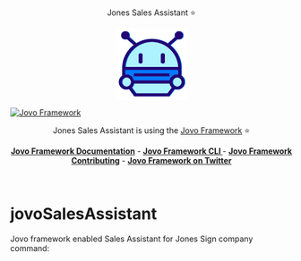 
<p align="center">Jones Sales Assistant ⭐️</p><img style="display:block; margin:0px auto;" src="https://github.com/nickmortensen/jovoSalesAssistant/blob/master/chatboticon-googlehangouts.png" />



[![Jovo Framework](https://www.jovo.tech/img/github-logo.png)](https://www.jovo.tech)

<p align="center">Jones Sales Assistant is using the  <a href="https://github.com/jovotech/jovo-framework-nodejs">Jovo Framework</a> ⭐️</p>

<p align="center">
<a href="https://www.jovo.tech/framework/docs/"><strong>Jovo Framework Documentation</strong></a> -
<a href="https://github.com/jovotech/jovo-cli"><strong>Jovo Framework CLI </strong></a> - <a href="https://github.com/jovotech/jovo-framework-nodejs/blob/master/CONTRIBUTING.md"><strong>Jovo Framework Contributing</strong></a> - <a href="https://twitter.com/jovotech"><strong>Jovo Framework on Twitter</strong></a></p>
<br/>

# jovoSalesAssistant

Jovo framework enabled Sales Assistant for Jones Sign company
command:




